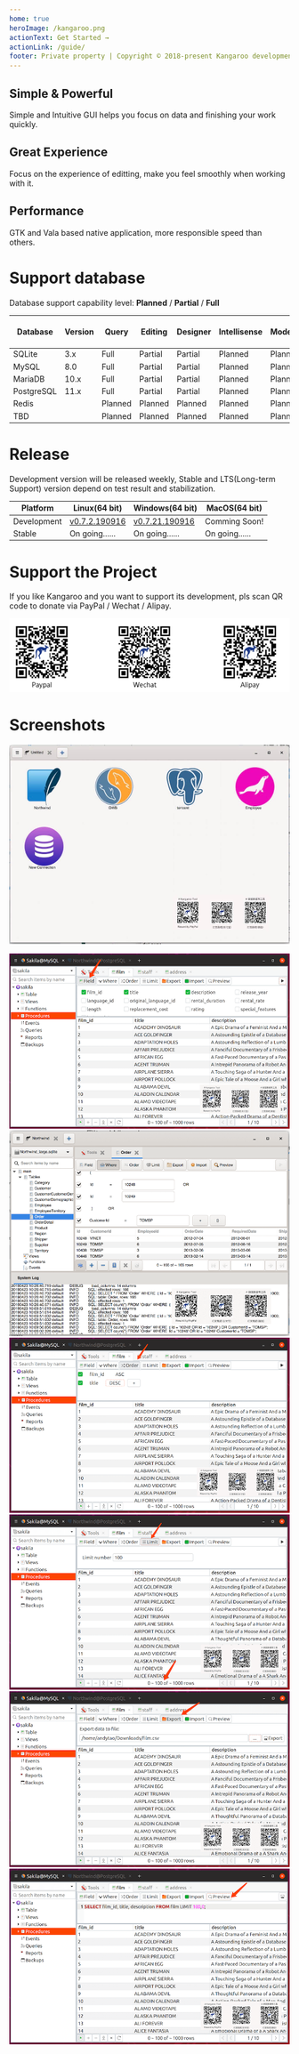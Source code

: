 ```yaml
---
home: true
heroImage: /kangaroo.png
actionText: Get Started →
actionLink: /guide/
footer: Private property | Copyright © 2018-present Kangaroo development team
---
```


<div style="text-align: center">
  <Bit/>
</div>

<div class="features">
  <div class="feature">
    <h2>Simple & Powerful</h2>
    <p>Simple and Intuitive GUI helps you focus on data and finishing your work quickly.</p>
  </div>
  <div class="feature">
    <h2>Great Experience</h2>
    <p>Focus on the experience of editting, make you feel smoothly when working with it.</p>
  </div>
  <div class="feature">
    <h2>Performance</h2>
    <p>GTK and Vala based native application, more responsible speed than others.</p>
  </div>
</div>

# Support database
Database support capability level: __Planned__ / __Partial__ / __Full__

| Database       | Version   | Query     | Editing   | Designer    | Intellisense | Modeling | Export/Import | Data & Structure Sync | 
|----------------|-----------|-----------|-----------|-------------|--------------|----------|---------------|-----------------------|
| SQLite         | 3.x       | Full      | Partial   | Partial     | Planned      | Planned  | Partial       | Planned               |
| MySQL          | 8.0       | Full      | Partial   | Partial     | Planned      | Planned  | Partial       | Planned               |
| MariaDB        | 10.x      | Full      | Partial   | Partial     | Planned      | Planned  | Partial       | Planned               |
| PostgreSQL     | 11.x      | Full      | Partial   | Partial     | Planned      | Planned  | Partial       | Planned               |
| Redis          |           | Planned   | Planned   | Planned     | Planned      | Planned  | Planned       | Planned               |
| TBD            |           | Planned   | Planned   | Planned     | Planned      | Planned  | Planned       | Planned               |



# Release
Development version will be released weekly, Stable and LTS(Long-term Support) version depend on test result and stabilization.

| Platform   | Linux(64 bit)   | Windows(64 bit)   | MacOS(64 bit)   |
|------------|-----------------|-------------------|-----------------|
| Development | [v0.7.2.190916](./download) | [v0.7.21.190916](./download) | Comming Soon! |
| Stable      | On going...... | On going......    | On going......  |


# Support the Project
If you like Kangaroo and you want to support its development, pls scan QR code to donate via PayPal / Wechat / Alipay.

![Support project](./images/pay_wide.png)


# Screenshots
![Start page of connection](./images/kangaroo-02.jpg)
<!--Adsense data-ad-client="ca-pub-3975819313740938" data-ad-slot="6760827895"/-->
![Select columns](./images/kangaroo-05.png)
![Where statement](./images/kangaroo-06.png)
![Order statement](./images/kangaroo-07.png)
![Limit statement](./images/kangaroo-08.png)
![Export data](./images/kangaroo-09.png)
![Preview sql](./images/kangaroo-10.png)

